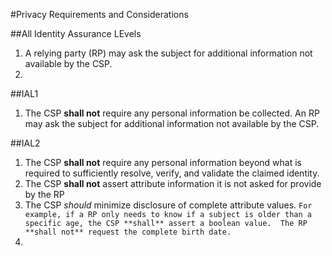#<a name="privacy-section-header"></a>Privacy Requirements and Considerations

##All Identity Assurance LEvels
1.  A relying party (RP) may ask the subject for additional information not available by the CSP.
2. 

##IAL1
1.  The CSP **shall not** require any personal information be collected.  An RP may ask the subject for additional information not available by the CSP.

##IAL2
1.  The CSP **shall not** require any personal information beyond what is required to sufficiently resolve, verify, and validate the claimed identity.  
2. The CSP **shall not** assert attribute information it is not asked for provide by the RP
3. The CSP *should* minimize disclosure of complete attribute values. ```For example, if a RP only needs to know if a subject is older than a specific age, the CSP **shall** assert a boolean value.  The RP **shall not** request the complete birth date.```
4. 

